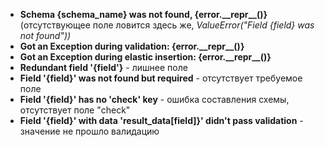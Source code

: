 *   **Schema {schema\_name} was not found, {error.\_\_repr\_\_()}** (отсутствующее поле ловится здесь же, _ValueError(&quot;Field {field} was not found&quot;))_
*   **Got an Exception during validation: {error.\_\_repr\_\_()}**
*   **Got an Exception during elastic insertion: {error.\_\_repr\_\_()}**
*   **Redundant field &#39;{field&#39;}** - лишнее поле
*   **Field &#39;{field}&#39; was not found but required** - отсутствует требуемое поле
*   **Field &#39;{field}&#39; has no &#39;check&#39; key** - ошибка составления схемы, отсутствует поле &quot;check&quot;
*   **Field &#39;{field}&#39; with data &#39;result\_data\[field\]}&#39; didn&#39;t pass validation** - значение не прошло валидацию